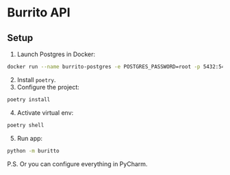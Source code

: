 # Burrito API

## Setup
1. Launch Postgres in Docker:
```bash
docker run --name burrito-postgres -e POSTGRES_PASSWORD=root -p 5432:5432 -d postgres
```
2. Install `poetry`.
3. Configure the project:
```bash
poetry install
```
4. Activate virtual env:
```bash
poetry shell
```
5. Run app:
```bash
python -m buritto
```

P.S. Or you can configure everything in PyCharm.